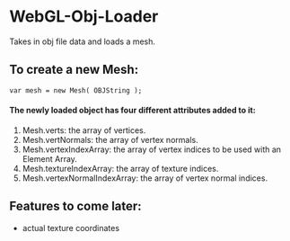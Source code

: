 WebGL-Obj-Loader
================

Takes in obj file data and loads a mesh.

## To create a new Mesh:

`var mesh = new Mesh( OBJString );`

#### The newly loaded object has four different attributes added to it:

1. Mesh.verts: the array of vertices.
2. Mesh.vertNormals: the array of vertex normals.
3. Mesh.vertexIndexArray: the array of vertex indices to be used with an Element Array.
4. Mesh.textureIndexArray: the array of texture indices.
5. Mesh.vertexNormalIndexArray: the array of vertex normal indices.
    
## Features to come later:

* actual texture coordinates